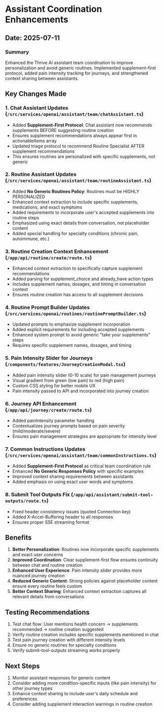 # Assistant Coordination Enhancements

## Date: 2025-07-11

### Summary
Enhanced the Thrive AI assistant team coordination to improve personalization and avoid generic routines. Implemented supplement-first protocol, added pain intensity tracking for journeys, and strengthened context sharing between assistants.

## Key Changes Made

### 1. Chat Assistant Updates (`/src/services/openai/assistant/team/chatAssistant.ts`)
- Added **Supplement-First Protocol**: Chat assistant now recommends supplements BEFORE suggesting routine creation
- Ensures supplement recommendations always appear first in actionableItems array
- Updated triage protocol to recommend Routine Specialist AFTER supplement recommendations
- This ensures routines are personalized with specific supplements, not generic

### 2. Routine Assistant Updates (`/src/services/openai/assistant/team/routineAssistant.ts`)
- Added **No Generic Routines Policy**: Routines must be HIGHLY PERSONALIZED
- Enhanced context extraction to include specific supplements, medications, and exact symptoms
- Added requirements to incorporate user's accepted supplements into routine steps
- Emphasized using exact details from conversation, not placeholder content
- Added special handling for specialty conditions (chronic pain, autoimmune, etc.)

### 3. Routine Creation Context Enhancement (`/app/api/routine/create/route.ts`)
- Enhanced context extraction to specifically capture supplement recommendations
- Added parsing for supplement_choice and already_have action types
- Includes supplement names, dosages, and timing in conversation context
- Ensures routine creation has access to all supplement decisions

### 4. Routine Prompt Builder Updates (`/src/services/openai/routines/routinePromptBuilder.ts`)
- Updated prompts to emphasize supplement incorporation
- Added explicit requirements for including accepted supplements
- Enhanced system prompt to avoid generic "take your supplements" steps
- Requires specific supplement names, dosages, and timing

### 5. Pain Intensity Slider for Journeys (`/components/features/JourneyCreationModal.tsx`)
- Added pain intensity slider (0-10 scale) for pain management journeys
- Visual gradient from green (low pain) to red (high pain)
- Custom CSS styling for better mobile UX
- Pain intensity passed to API and incorporated into journey creation

### 6. Journey API Enhancement (`/app/api/journey/create/route.ts`)
- Added painIntensity parameter handling
- Contextualizes journey prompts based on pain severity (mild/moderate/severe)
- Ensures pain management strategies are appropriate for intensity level

### 7. Common Instructions Updates (`/src/services/openai/assistant/team/commonInstructions.ts`)
- Added **Supplement-First Protocol** as critical team coordination rule
- Enhanced **No Generic Responses Policy** with specific examples
- Improved context sharing requirements between assistants
- Added emphasis on using exact user words and symptoms

### 8. Submit Tool Outputs Fix (`/app/api/assistant/submit-tool-outputs/route.ts`)
- Fixed header consistency issues (quoted Connection key)
- Added X-Accel-Buffering header to all responses
- Ensures proper SSE streaming format

## Benefits

1. **Better Personalization**: Routines now incorporate specific supplements and exact user concerns
2. **Improved Coordination**: Clear supplement-first flow ensures continuity between chat and routine creation
3. **Enhanced User Experience**: Pain intensity slider provides more nuanced journey creation
4. **Reduced Generic Content**: Strong policies against placeholder content ensure every routine feels custom
5. **Better Context Sharing**: Enhanced context extraction captures all relevant details from conversations

## Testing Recommendations

1. Test chat flow: User mentions health concern → supplements recommended → routine creation suggested
2. Verify routine creation includes specific supplements mentioned in chat
3. Test pain journey creation with different intensity levels
4. Ensure no generic routines for specialty conditions
5. Verify submit-tool-outputs streaming works properly

## Next Steps

1. Monitor assistant responses for generic content
2. Consider adding more condition-specific inputs (like pain intensity) for other journey types
3. Enhance context sharing to include user's daily schedule and preferences
4. Consider adding supplement interaction warnings in routine creation